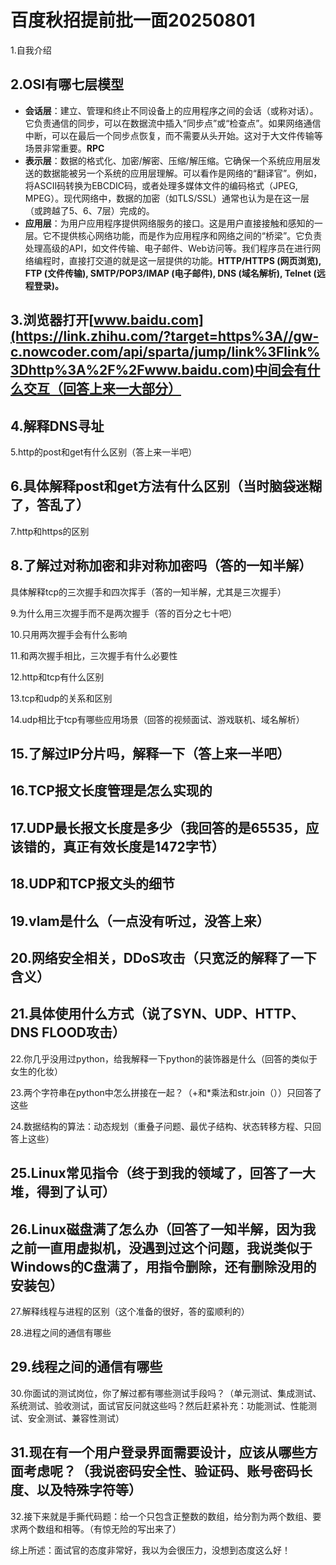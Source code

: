 # 百度秋招提前批一面20250801

1.自我介绍

## 2.OSI有哪七层模型

+ **会话层**：建立、管理和终止不同设备上的应用程序之间的会话（或称对话）。它负责通信的同步，可以在数据流中插入“同步点”或“检查点”。如果网络通信中断，可以在最后一个同步点恢复，而不需要从头开始。这对于大文件传输等场景非常重要。**RPC**
+ **表示层**：数据的格式化、加密/解密、压缩/解压缩。它确保一个系统应用层发送的数据能被另一个系统的应用层理解。可以看作是网络的“翻译官”。例如，将ASCII码转换为EBCDIC码，或者处理多媒体文件的编码格式（JPEG, MPEG）。现代网络中，数据的加密（如TLS/SSL）通常也认为是在这一层（或跨越了5、6、7层）完成的。
+ **应用层**：为用户应用程序提供网络服务的接口。这是用户直接接触和感知的一层。它不提供核心网络功能，而是作为应用程序和网络之间的“桥梁”。它负责处理高级的API，如文件传输、电子邮件、Web访问等。我们程序员在进行网络编程时，直接打交道的就是这一层提供的功能。**HTTP/HTTPS (网页浏览), FTP (文件传输), SMTP/POP3/IMAP (电子邮件), DNS (域名解析), Telnet (远程登录)。**



## 3.浏览器打开[www.baidu.com](https://link.zhihu.com/?target=https%3A//gw-c.nowcoder.com/api/sparta/jump/link%3Flink%3Dhttp%3A%2F%2Fwww.baidu.com)中间会有什么交互（回答上来一大部分）





## 4.解释DNS寻址





5.http的post和get有什么区别（答上来一半吧）

## 6.具体解释post和get方法有什么区别（当时脑袋迷糊了，答乱了）





7.http和https的区别



## 8.了解过对称加密和非对称加密吗（答的一知半解）





具体解释tcp的三次握手和四次挥手（答的一知半解，尤其是三次握手）

9.为什么用三次握手而不是两次握手（答的百分之七十吧）

10.只用两次握手会有什么影响

11.和两次握手相比，三次握手有什么必要性

12.http和tcp有什么区别

13.tcp和udp的关系和区别

14.udp相比于tcp有哪些应用场景（回答的视频面试、游戏联机、域名解析）



## 15.了解过IP分片吗，解释一下（答上来一半吧）





## 16.TCP报文长度管理是怎么实现的





## 17.UDP最长报文长度是多少（我回答的是65535，应该错的，真正有效长度是1472字节）





## 18.UDP和TCP报文头的细节





## 19.vlam是什么（一点没有听过，没答上来）





## 20.网络安全相关，DDoS攻击（只宽泛的解释了一下含义）





## 21.具体使用什么方式（说了SYN、UDP、HTTP、DNS FLOOD攻击）





22.你几乎没用过python，给我解释一下python的装饰器是什么（回答的类似于女生的化妆）

23.两个字符串在python中怎么拼接在一起？（+和*乘法和str.join（））只回答了这些

24.数据结构的算法：动态规划（重叠子问题、最优子结构、状态转移方程、只回答上这些）

## 25.Linux常见指令（终于到我的领域了，回答了一大堆，得到了认可）





## 26.Linux磁盘满了怎么办（回答了一知半解，因为我之前一直用虚拟机，没遇到过这个问题，我说类似于Windows的C盘满了，用指令删除，还有删除没用的安装包）





27.解释线程与进程的区别（这个准备的很好，答的蛮顺利的）

28.进程之间的通信有哪些

## 29.线程之间的通信有哪些





30.你面试的测试岗位，你了解过都有哪些测试手段吗？（单元测试、集成测试、系统测试、验收测试，面试官反问就这些吗？然后赶紧补充：功能测试、性能测试、安全测试、兼容性测试）

## 31.现在有一个用户登录界面需要设计，应该从哪些方面考虑呢？（我说密码安全性、验证码、账号密码长度、以及特殊字符等）





32.接下来就是手撕代码题：给一个只包含正整数的数组，给分割为两个数组、要求两个数组和相等。（有惊无险的写出来了）

综上所述：面试官的态度非常好，我以为会很压力，没想到态度这么好！